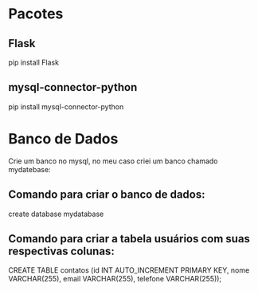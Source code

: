 # Pacotes

## Flask
pip install Flask

## mysql-connector-python
pip install mysql-connector-python


# Banco de Dados
Crie um banco no mysql, no meu caso criei um banco chamado mydatebase:
## Comando para criar o banco de dados:
create database mydatabase

## Comando para criar a tabela usuários com suas respectivas colunas:
CREATE TABLE contatos (id INT AUTO_INCREMENT PRIMARY KEY, nome VARCHAR(255), email VARCHAR(255), telefone VARCHAR(255));

